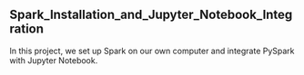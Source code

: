 ## Spark_Installation_and_Jupyter_Notebook_Integration
In this project, we set up Spark on our own computer and integrate PySpark with Jupyter Notebook.
